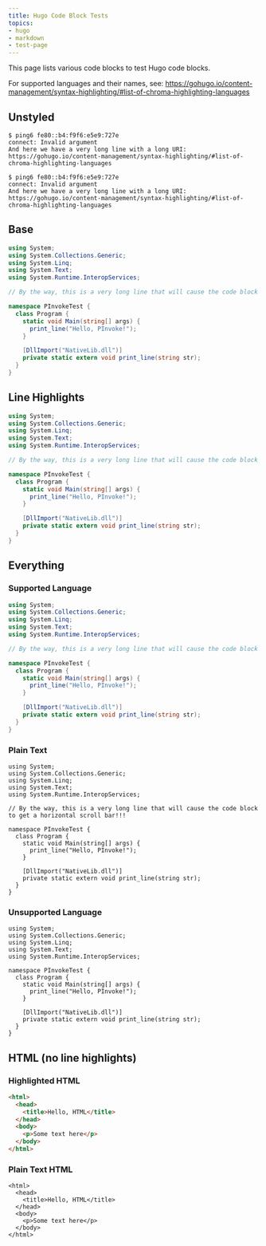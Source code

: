 ```yaml
---
title: Hugo Code Block Tests
topics:
- hugo
- markdown
- test-page
---
```


This page lists various code blocks to test Hugo code blocks.

For supported languages and their names, see: <https://gohugo.io/content-management/syntax-highlighting/#list-of-chroma-highlighting-languages>

## Unstyled

    $ ping6 fe80::b4:f9f6:e5e9:727e
    connect: Invalid argument
    And here we have a very long line with a long URI: https://gohugo.io/content-management/syntax-highlighting/#list-of-chroma-highlighting-languages

```
$ ping6 fe80::b4:f9f6:e5e9:727e
connect: Invalid argument
And here we have a very long line with a long URI: https://gohugo.io/content-management/syntax-highlighting/#list-of-chroma-highlighting-languages
```

## Base

```c#
using System;
using System.Collections.Generic;
using System.Linq;
using System.Text;
using System.Runtime.InteropServices;

// By the way, this is a very long line that will cause the code block to get a horizontal scroll bar!!!

namespace PInvokeTest {
  class Program {
    static void Main(string[] args) {
      print_line("Hello, PInvoke!");
    }

    [DllImport("NativeLib.dll")]
    private static extern void print_line(string str);
  }
}
```

## Line Highlights

```c# {hl_lines="1 5 7 12 15 16"}
using System;
using System.Collections.Generic;
using System.Linq;
using System.Text;
using System.Runtime.InteropServices;

// By the way, this is a very long line that will cause the code block to get a horizontal scroll bar!!!

namespace PInvokeTest {
  class Program {
    static void Main(string[] args) {
      print_line("Hello, PInvoke!");
    }

    [DllImport("NativeLib.dll")]
    private static extern void print_line(string str);
  }
}
```

## Everything

### Supported Language

```c# {lineNos=true,hl_lines="5 7 12 15 16"}
using System;
using System.Collections.Generic;
using System.Linq;
using System.Text;
using System.Runtime.InteropServices;

// By the way, this is a very long line that will cause the code block to get a horizontal scroll bar!!!

namespace PInvokeTest {
  class Program {
    static void Main(string[] args) {
      print_line("Hello, PInvoke!");
    }

    [DllImport("NativeLib.dll")]
    private static extern void print_line(string str);
  }
}
```

### Plain Text

``` {lineNos=true,hl_lines="5 7 12 15 16"}
using System;
using System.Collections.Generic;
using System.Linq;
using System.Text;
using System.Runtime.InteropServices;

// By the way, this is a very long line that will cause the code block to get a horizontal scroll bar!!!

namespace PInvokeTest {
  class Program {
    static void Main(string[] args) {
      print_line("Hello, PInvoke!");
    }

    [DllImport("NativeLib.dll")]
    private static extern void print_line(string str);
  }
}
```

### Unsupported Language

```looks-like-c#-but-is-not {lineNos=true,hl_lines="5 10 13 14"}
using System;
using System.Collections.Generic;
using System.Linq;
using System.Text;
using System.Runtime.InteropServices;

namespace PInvokeTest {
  class Program {
    static void Main(string[] args) {
      print_line("Hello, PInvoke!");
    }

    [DllImport("NativeLib.dll")]
    private static extern void print_line(string str);
  }
}
```

## HTML (no line highlights)

### Highlighted HTML

```html
<html>
  <head>
    <title>Hello, HTML</title>
  </head>
  <body>
    <p>Some text here</p>
  </body>
</html>
```

### Plain Text HTML

```
<html>
  <head>
    <title>Hello, HTML</title>
  </head>
  <body>
    <p>Some text here</p>
  </body>
</html>
```
